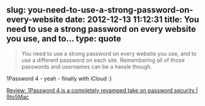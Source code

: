 slug: you-need-to-use-a-strong-password-on-every-website
date: 2012-12-13 11:12:31
title: You need to use a strong password on every website you use, and to...
type: quote
---

> You need to use a strong password on every website you use, and to use a different password on each site. Remembering all of those passwords and usernames can be a hassle though.

1Password 4 - yeah - finally with iCloud :)

 [Review: 1Password 4 is a completely revamped take on password security | 9to5Mac](http://9to5mac.com/2012/12/12/review-1password-4-is-a-completely-revamped-take-on-password-security/?utm_source=feedburner&utm_medium=feed&utm_campaign=Feed:%209To5Mac-MacAllDay%20(9%20to%205%20Mac%20-%20Apple%20Intelligence))
